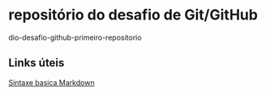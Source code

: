 # repositório do desafio de Git/GitHub
dio-desafio-github-primeiro-repositorio
## Links úteis
[Sintaxe basica Markdown](https://markdown.net.br/sintaxe-basica/)
